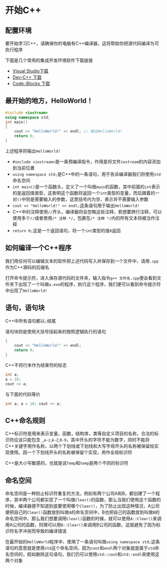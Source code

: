 # 开始C++

## 配置环境

要开始学习C++，请确保你的电脑有C++编译器，这将帮助你把源代码编译为可执行程序

下面是几个常用的集成开发环境软件下载链接

- [Visual Studio下载](https://visualstudio.microsoft.com/zh-hans/ "Visual Studio下载")
- [Dev-C++ 下载](https://www.bloodshed.net/ "Dev-C++ 下载")
- [Code::Blocks 下载](http://www.codeblocks.org/downloads/ "Code::Blocks 下载")

## 最开始的地方，HelloWorld！

```cpp
#include <iostream>
using namespace std;
int main()
{
    cout << "HelloWorld!" << endl; // 输出HelloWorld!
    return 0;
}
```

上述程序将输出`HelloWorld!`<br>

- `#include <iostream>`是一条预编译指令，作用是将文件`iostream`的内容添加到当前位置
- `using namespace std;`是C++中的一条语句，用于告诉编译器我们将使用`std`命名空间
- `int main()`是一个函数头，定义了一个叫做`main`的函数，其中前面的`int`表示的是返回值类型，这表明这个函数将返回一个`int`类型的变量，而后跟着的一对`()`中则是需要输入的参数，这里括号内为空，表示并不需要输入参数
- `cout << "HelloWorld!" << endl;`这条语句用于输出`HelloWorld!`
- C++中的注释使用`//`开头，编译器将会忽略这些注释，若想要跨行注释，可以使用多个`//`或者使用`/* 注释 */`，包裹在`/* 注释 */`内的所有文本将被当作注释
- `return 0;`这是一个返回语句，将一个`int`类型的值`0`返回

## 如何编译一个C++程序

我们用任何可以编辑文本的软件把上述代码写入并保存到一个文件中，请用`.cpp`作为C++源码的后缀名

打开命令提示符，进入保存源代码的文件夹，输入指令`g++ 文件名.cpp`便会看到文件夹下出现了一个叫做`a.exe`的程序，执行这个程序，我们便可以看到命令提示符中出现了`HelloWorld!`

## 语句，语句块

C++中所有语句都以`;`结尾

语句块则是使用大括号括起来的按照逻辑执行的语句
```cpp
{
    cout << "HelloWorld!" << endl;
    return 0;
}
```
C++不将行末作为结束符的标志
```cpp
int a;
a = 10;
cout << a;
```
与下面的代码等价
```cpp
int a; a = 10; cout << a;
```

## C++命名规则

C++标识符是用来表示变量，函数，结构体，类等自定义项目的名称，合法的标识符应该只能包含`_`,`a-z`,`A-Z`,`0-9`，其中开头的字符不能为数字，同时不能将C++关键字用作名称，以两个下划线或下划线和大写字母开头的名称被保留给实现使用。因一个下划线开头的名称被保留个实现，用作全局标识符

C++是大小写敏感的，也就是说`Temp`和`temp`是两个不同的标识符

## 命名空间

命名空间是一种防止标识符重复的方法，例如有两个公司A和B，都创建了一个程序，其中两个公司都实现了一个叫做`Clear()`的函数，那么当我们使用这个函数的时候，编译器便不知道到底要使用哪个`Clear()`，为了防止出现这种情况，A公司便把自己的`Clear()`函数放到叫做`A`的命名空间中，B也把自己的函数放到叫做`B`的命名空间中，那么我们想要调用`Clear()`函数的时候，就可以使用`A::Clear()`来调用A公司的函数，同理可以用`B::Clear()`来调用B公司的函数，这就避免了因为标识符名字冲突而导致的编译错误

在最开始的`HelloWorld`程序中，使用了一条语句叫做`using namespace std;`这条语句的意思就是使用`std`这个命名空间，因为`cout`和`endl`两个对象就是属于`std`命名空间的，假如删除这句语句，我们仍可以使用`std::cout`和`std::endl`来使用这两个对象